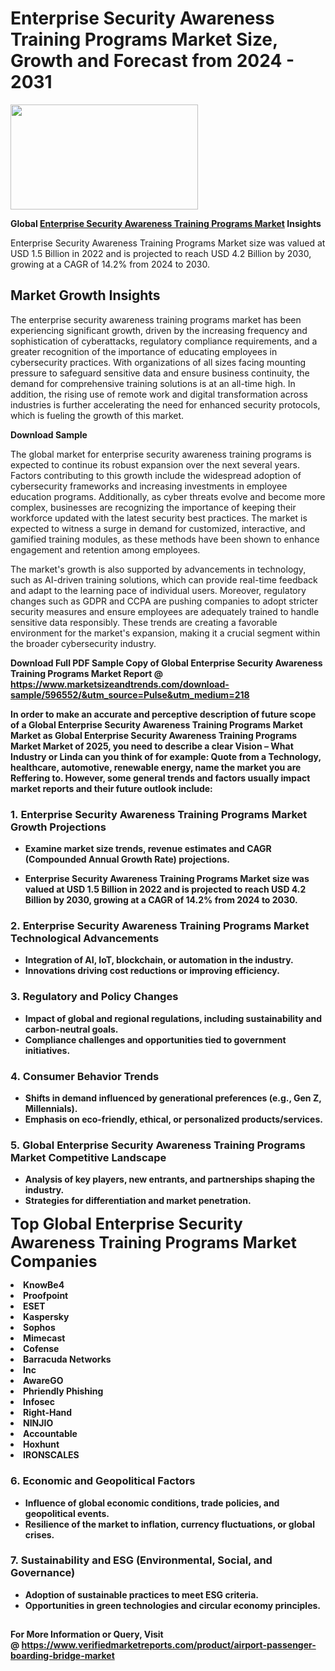 <H1>Enterprise Security Awareness Training Programs Market Size, Growth and Forecast from 2024 - 2031</H1><img class="aligncenter size-medium wp-image-584254" src="https://thirdeyenews.in/wp-content/uploads/2024/09/Global-Market-Research-300x168.jpeg" alt="" width="300" height="168" /><p><strong>Global&nbsp;<a href="https://www.marketsizeandtrends.com/download-sample/596552/&amp;utm_source=Pulse&amp;utm_medium=218">Enterprise Security Awareness Training Programs Market</a> Insights</strong></p><p>Enterprise Security Awareness Training Programs Market size was valued at USD 1.5 Billion in 2022 and is projected to reach USD 4.2 Billion by 2030, growing at a CAGR of 14.2% from 2024 to 2030.</p><p><h2>Market Growth Insights</h2> <p>The enterprise security awareness training programs market has been experiencing significant growth, driven by the increasing frequency and sophistication of cyberattacks, regulatory compliance requirements, and a greater recognition of the importance of educating employees in cybersecurity practices. With organizations of all sizes facing mounting pressure to safeguard sensitive data and ensure business continuity, the demand for comprehensive training solutions is at an all-time high. In addition, the rising use of remote work and digital transformation across industries is further accelerating the need for enhanced security protocols, which is fueling the growth of this market.</p> <p><strong>Download Sample</strong></p> <p>The global market for enterprise security awareness training programs is expected to continue its robust expansion over the next several years. Factors contributing to this growth include the widespread adoption of cybersecurity frameworks and increasing investments in employee education programs. Additionally, as cyber threats evolve and become more complex, businesses are recognizing the importance of keeping their workforce updated with the latest security best practices. The market is expected to witness a surge in demand for customized, interactive, and gamified training modules, as these methods have been shown to enhance engagement and retention among employees.</p> <p>The market's growth is also supported by advancements in technology, such as AI-driven training solutions, which can provide real-time feedback and adapt to the learning pace of individual users. Moreover, regulatory changes such as GDPR and CCPA are pushing companies to adopt stricter security measures and ensure employees are adequately trained to handle sensitive data responsibly. These trends are creating a favorable environment for the market's expansion, making it a crucial segment within the broader cybersecurity industry.</p> <p><strong></p><p><span class=""><strong>Download Full PDF Sample Copy of Global Enterprise Security Awareness Training Programs Market Report</strong> @ <a href="https://www.marketsizeandtrends.com/download-sample/596552/&amp;utm_source=Pulse&amp;utm_medium=218" target="_blank">https://www.marketsizeandtrends.com/download-sample/596552/&amp;utm_source=Pulse&amp;utm_medium=218</a></span></p><p>In order to make an accurate and perceptive description of future scope of a Global&nbsp;Enterprise Security Awareness Training Programs Market Market as Global&nbsp;Enterprise Security Awareness Training Programs Market Market of 2025, you need to describe a clear Vision &ndash; What Industry or Linda can you think of for example: Quote from a Technology, healthcare, automotive, renewable energy, name the market you are Reffering to. However, some general trends and factors usually impact market reports and their future outlook include:</p><h3>1.&nbsp;<strong>Enterprise Security Awareness Training Programs Market Growth Projections</strong></h3><ul><li>Examine market size trends, revenue estimates and CAGR (Compounded Annual Growth Rate) projections.</li><li><p>Enterprise Security Awareness Training Programs Market size was valued at USD 1.5 Billion in 2022 and is projected to reach USD 4.2 Billion by 2030, growing at a CAGR of 14.2% from 2024 to 2030.</p></li></ul><h3>2.&nbsp;<strong>Enterprise Security Awareness Training Programs Market Technological Advancements</strong></h3><ul><li>Integration of AI, IoT, blockchain, or automation in the industry.</li><li>Innovations driving cost reductions or improving efficiency.</li></ul><h3>3.&nbsp;<strong>Regulatory and Policy Changes</strong></h3><ul><li>Impact of global and regional regulations, including sustainability and carbon-neutral goals.</li><li>Compliance challenges and opportunities tied to government initiatives.</li></ul><h3>4.&nbsp;<strong>Consumer Behavior Trends</strong></h3><ul><li>Shifts in demand influenced by generational preferences (e.g., Gen Z, Millennials).</li><li>Emphasis on eco-friendly, ethical, or personalized products/services.</li></ul><h3>5.&nbsp;<strong>Global Enterprise Security Awareness Training Programs Market Competitive Landscape</strong></h3><ul><li>Analysis of key players, new entrants, and partnerships shaping the industry.</li><li>Strategies for differentiation and market penetration.</li></ul><p data-pm-slice="1 1 []"><span style="color: inherit; font-family: inherit; font-size: 25px;">Top Global Enterprise Security Awareness Training Programs Market Companies</span></p><div class="" data-test-id=""><p><li>KnowBe4</li><li> Proofpoint</li><li> ESET</li><li> Kaspersky</li><li> Sophos</li><li> Mimecast</li><li> Cofense</li><li> Barracuda Networks</li><li> Inc</li><li> AwareGO</li><li> Phriendly Phishing</li><li> Infosec</li><li> Right-Hand</li><li> NINJIO</li><li> Accountable</li><li> Hoxhunt</li><li> IRONSCALES</li></p></div><h3>6.&nbsp;<strong>Economic and Geopolitical Factors</strong></h3><ul><li>Influence of global economic conditions, trade policies, and geopolitical events.</li><li>Resilience of the market to inflation, currency fluctuations, or global crises.</li></ul><h3>7.&nbsp;<strong>Sustainability and ESG (Environmental, Social, and Governance)</strong></h3><ul><li>Adoption of sustainable practices to meet ESG criteria.</li><li>Opportunities in green technologies and circular economy principles.</li></ul><h2><strong style="font-size: 14px;">For More Information or Query, Visit @&nbsp;</strong><a style="background-color: #ffffff; font-size: 14px;" href="https://www.marketsizeandtrends.com/report/enterprise-security-awareness-training-programs-market/" target="_blank">https://www.verifiedmarketreports.com/product/airport-passenger-boarding-bridge-market</a></h2>
